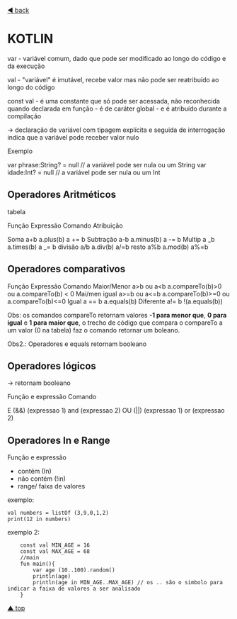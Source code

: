 [◄ back](../README.md)

# KOTLIN

var - variável comum, dado que pode ser modificado ao longo do código e da execução

val - "variável" é imutável, recebe valor mas não pode ser reatribuído ao longo do código

const val - é uma constante que só pode ser acessada, não reconhecida quando declarada em função - é de caráter global - e é atribuído durante a compilação

-> declaração de variável com tipagem explícita e seguida de interrogação indica que a variável pode receber valor nulo

Exemplo

var phrase:String? = null
// a variável pode ser nula ou um String
var idade:Int? = null
// a variável pode ser nula ou um Int

## Operadores Aritméticos

tabela

Função Expressão Comando Atribuição

Soma a+b a.plus(b) a += b
Subtração a-b a.minus(b) a -= b
Multip a _b a.times(b) a _= b
divisão a/b a.div(b) a/=b
resto a%b a.mod(b) a%=b

## Operadores comparativos

Função Expressão Comando
Maior/Menor a>b ou a<b a.compareTo(b)>0 ou a.compareTo(b) < 0
Mai/men igual a>=b ou a<=b a.compareTo(b)>=0 ou a.compareTo(b)<=0
Igual a == b a.equals(b)
Diferente a!= b !(a.equals(b))

Obs: os comandos compareTo retornam valores **-1 para menor que**, **0 para igual** e **1 para maior que**, o trecho de código que compara o compareTo a um valor (0 na tabela) faz o comando retornar um boleano.

Obs2.: Operadores e equals retornam booleano

## Operadores lógicos

-> retornam booleano

Função e expressão Comando

E (&&) (expressao 1) and (expressao 2)
OU (||) (expressao 1) or (expressao 2)

## Operadores **In** e **Range**

Função e expressão

- contém (In)
- não contém (!in)
- range/ faixa de valores

exemplo:

```
val numbers = listOf (3,9,0,1,2)
print(12 in numbers)
```

exemplo 2:

```
	const val MIN_AGE = 16
	const val MAX_AGE = 68
	//main
	fun main(){
		var age (10..100).random()
		println(age)
		println(age in MIN_AGE..MAX_AGE) // os .. são o simbolo para indicar a faixa de valores a ser analisado
	}
```

[▲ top](#kotlin)
